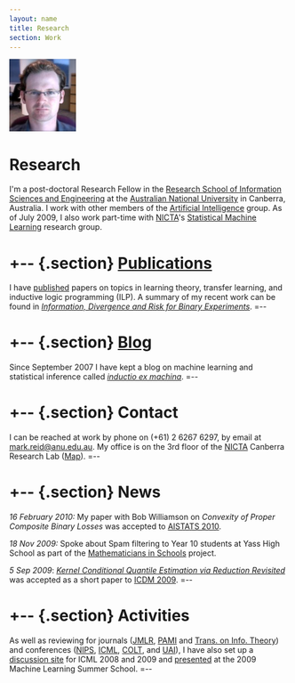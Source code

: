 ```yaml
---
layout: name
title: Research
section: Work
---
```


<img class='inset right' src='/images/mark_reid2.jpg' title='Mark Reid' alt='Photo of Mark Reid at work' width='120px' />

Research
========
I'm a post-doctoral Research Fellow in the 
[Research School of Information Sciences and Engineering][rsise] 
at the [Australian National University][anu] in Canberra, Australia. 
I work with other members of the [Artificial Intelligence][ai] 
group. As of July 2009, I also work part-time with [NICTA][]'s 
[Statistical Machine Learning][sml] research group.

[rsise]: http://rsise.anu.edu.au/
[anu]: http://anu.edu.au/
[ai]: http://ai.cecs.anu.edu.au/
[sml]: http://sml.nicta.com.au/
[csl]: http://csl.rsise.anu.edu.au/

+-- {.section}
[Publications](/work/pubs/)
============
I have [published][] papers on topics in learning theory, transfer learning, and inductive logic programming (ILP).
A summary of my recent work can be found in _[Information, Divergence and Risk for Binary Experiments](http://arxiv.org/abs/0901.0356)_.
=--

+-- {.section}
[Blog](/iem/)
====
Since September 2007 I have kept a blog on machine learning and statistical 
inference called _[inductio ex machina](/iem/)_. 
=--

+-- {.section}
Contact 
=======
I can be reached at work by phone on (+61) 2 6267 6297, 
by email at [mark.reid@anu.edu.au](mailto:mark.reid@anu.edu.au).
My office is on the 3rd floor of the [NICTA][] Canberra Research Lab ([Map][]).
=--

[nicta]: http://nicta.com.au
[map]: http://maps.google.com/maps/ms?msa=0&msid=104436549534345141124.00043edbbdf29a2e18167&ie=UTF8&z=17


+-- {.section}
News
====
_16 February 2010:_
My paper with Bob Williamson on _Convexity of Proper Composite Binary Losses_ was accepted to [AISTATS 2010](http://aistats.org).

_18 Nov 2009:_
Spoke about Spam filtering to Year 10 students at Yass High School as part of the [Mathematicians in Schools](http://www.mathematiciansinschools.edu.au/) project. 

_5 Sep 2009_:
_[Kernel Conditional Quantile Estimation via Reduction Revisited](/files/pubs/icdm09.pdf)_ was accepted as a short paper to [ICDM 2009][icdmconf].
=--

[icdmconf]: http://www.cs.umbc.edu/ICDM09/program.html

[colt09]: /files/pubs/colt09.pdf
[coltconf]: http://www.cs.mcgill.ca/~colt2009/
[colt09slides]: http://users.rsise.anu.edu.au/~mreid/files/slides/COLT2009.pdf

[icmlconf]: http://www.cs.mcgill.ca/~icml2009/

+-- {.section}
Activities
==========
As well as reviewing for journals ([JMLR][], [PAMI][] and [Trans. on Info. Theory][infotheory]) and conferences ([NIPS][], [ICML][], [COLT][], and [UAI][]), I have also set up a [discussion site][icmldisc] for ICML 2008 and 2009 and [presented][mlss2009] at the 2009 Machine Learning Summer School.
=--

[icmldisc]: http://www.conflate.net/icml/
[mlss2009]: http://mark.reid.name/iem/mlss-2009-lecture.html
[jmlr]: http://jmlr.csail.mit.edu/
[infotheory]: http://en.wikipedia.org/wiki/IEEE_Transactions_on_Information_Theory
[nips]: http://nips.cc/
[icml]: http://www.machinelearning.org/
[pami]: http://www.computer.org/tpami/
[colt]: http://www.learningtheory.org/
[uai]: http://www.auai.org/

[research]: /work/
[published]: /work/pubs
[personal]: /
[code]: /code/

[feed bag]: http://mark.reid.name/code/feed-bag/
[inductio ex machina]: http://conflate.net/inductio/
[nips 2007]: http://nips.cc/Conferences/2007/
[workshop]: http://hunch.net/~learning-problem-design/
[slides]: http://users.rsise.anu.edu.au/~mreid/files/slides/NIPS2007_Slides.pdf
[nictaseminar]: http://users.rsise.anu.edu.au/~mreid/files/slides/NICTA_Seminar_May2008.pdf
